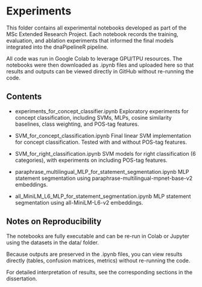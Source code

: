 # Experiments

This folder contains all experimental notebooks developed as part of the MSc Extended Research Project.
Each notebook records the training, evaluation, and ablation experiments that informed the final models integrated into the dnaPipelineR pipeline.

All code was run in Google Colab to leverage GPU/TPU resources. The notebooks were then downloaded as .ipynb files and uploaded here so that results and outputs can be viewed directly in GitHub without re-running the code.

## Contents

- experiments_for_concept_classifier.ipynb
  Exploratory experiments for concept classification, including SVMs, MLPs, cosine similarity baselines, class weighting, and POS-tag features.

- SVM_for_concept_classification.ipynb
Final linear SVM implementation for concept classification. Tested with and without POS-tag features.

- SVM_for_right_classification.ipynb
SVM models for right classification (6 categories), with experiments on including POS-tag features.

- paraphrase_multilingual_MLP_for_statement_segmentation.ipynb
MLP statement segmentation using paraphrase-multilingual-mpnet-base-v2 embeddings.

- all_MiniLM_L6_MLP_for_statement_segmentation.ipynb
MLP statement segmentation using all-MiniLM-L6-v2 embeddings.

## Notes on Reproducibility

The notebooks are fully executable and can be re-run in Colab or Jupyter using the datasets in the data/ folder.

Because outputs are preserved in the .ipynb files, you can view results directly (tables, confusion matrices, metrics) without re-running the code.

For detailed interpretation of results, see the corresponding sections in the dissertation.
